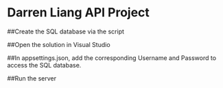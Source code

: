 # Darren Liang API Project

##Create the SQL database via the script

##Open the solution in Visual Studio

##In appsettings.json, add the corresponding Username and Password to access the SQL database.

##Run the server 
